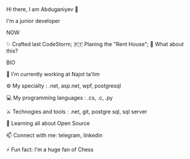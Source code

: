 Hi there, I am Abduganiyev 👋

I'm a junior developer

NOW

✨ Crafted last CodeStorm;
🇵🇹 Planing the "Rent House";
🍑 What about this?

BIO

🏢 I'm currently working at Najot ta'lim

⚙️ My specialty : .net, asp.net, wpf, postgresql

💻 My programming languages : .cs, .c, .py

⚔️ Technogies and tools : .net, git, postgre sql, sql server

🌱 Learning all about Open Source

📫 Connect with me: telegram, linkedin

⚡️ Fun fact: I'm a huge fan of Chess
